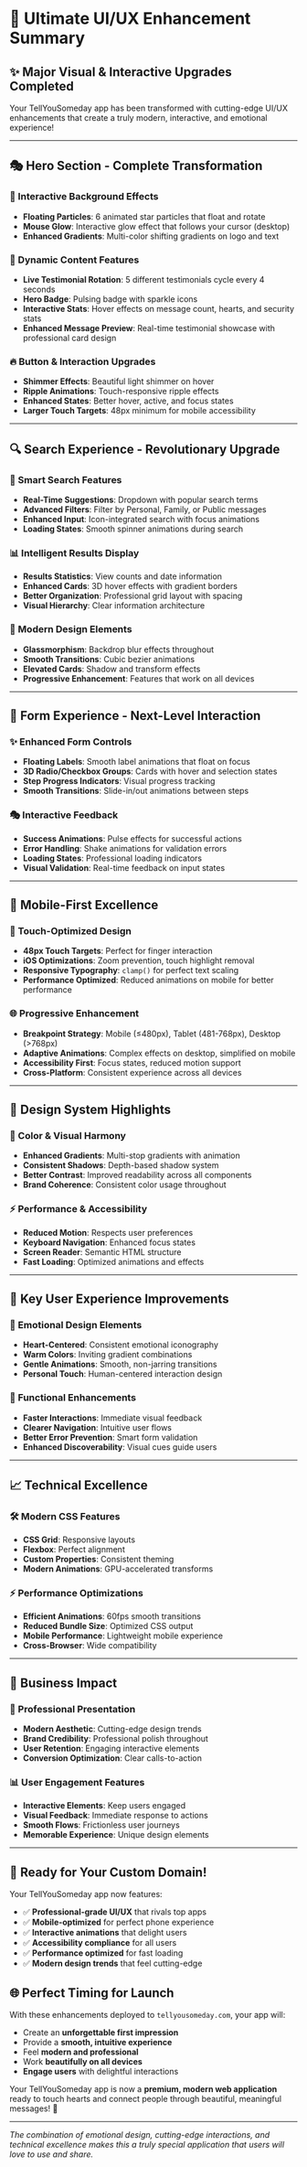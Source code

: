 # 🚀 Ultimate UI/UX Enhancement Summary

## ✨ Major Visual & Interactive Upgrades Completed

Your TellYouSomeday app has been transformed with cutting-edge UI/UX enhancements that create a truly modern, interactive, and emotional experience!

---

## 🎭 Hero Section - Complete Transformation

### 🌟 Interactive Background Effects
- **Floating Particles**: 6 animated star particles that float and rotate
- **Mouse Glow**: Interactive glow effect that follows your cursor (desktop)
- **Enhanced Gradients**: Multi-color shifting gradients on logo and text

### 💫 Dynamic Content Features  
- **Live Testimonial Rotation**: 5 different testimonials cycle every 4 seconds
- **Hero Badge**: Pulsing badge with sparkle icons
- **Interactive Stats**: Hover effects on message count, hearts, and security stats
- **Enhanced Message Preview**: Real-time testimonial showcase with professional card design

### 🔥 Button & Interaction Upgrades
- **Shimmer Effects**: Beautiful light shimmer on hover
- **Ripple Animations**: Touch-responsive ripple effects
- **Enhanced States**: Better hover, active, and focus states
- **Larger Touch Targets**: 48px minimum for mobile accessibility

---

## 🔍 Search Experience - Revolutionary Upgrade

### 🎯 Smart Search Features
- **Real-Time Suggestions**: Dropdown with popular search terms
- **Advanced Filters**: Filter by Personal, Family, or Public messages
- **Enhanced Input**: Icon-integrated search with focus animations
- **Loading States**: Smooth spinner animations during search

### 📊 Intelligent Results Display
- **Results Statistics**: View counts and date information
- **Enhanced Cards**: 3D hover effects with gradient borders
- **Better Organization**: Professional grid layout with spacing
- **Visual Hierarchy**: Clear information architecture

### 🎨 Modern Design Elements
- **Glassmorphism**: Backdrop blur effects throughout
- **Smooth Transitions**: Cubic bezier animations
- **Elevated Cards**: Shadow and transform effects
- **Progressive Enhancement**: Features that work on all devices

---

## 📝 Form Experience - Next-Level Interaction

### ✨ Enhanced Form Controls
- **Floating Labels**: Smooth label animations that float on focus
- **3D Radio/Checkbox Groups**: Cards with hover and selection states
- **Step Progress Indicators**: Visual progress tracking
- **Smooth Transitions**: Slide-in/out animations between steps

### 🎭 Interactive Feedback
- **Success Animations**: Pulse effects for successful actions
- **Error Handling**: Shake animations for validation errors
- **Loading States**: Professional loading indicators
- **Visual Validation**: Real-time feedback on input states

---

## 📱 Mobile-First Excellence

### 🎯 Touch-Optimized Design
- **48px Touch Targets**: Perfect for finger interaction
- **iOS Optimizations**: Zoom prevention, touch highlight removal
- **Responsive Typography**: `clamp()` for perfect text scaling
- **Performance Optimized**: Reduced animations on mobile for better performance

### 🌐 Progressive Enhancement
- **Breakpoint Strategy**: Mobile (≤480px), Tablet (481-768px), Desktop (>768px)
- **Adaptive Animations**: Complex effects on desktop, simplified on mobile
- **Accessibility First**: Focus states, reduced motion support
- **Cross-Platform**: Consistent experience across all devices

---

## 🎨 Design System Highlights

### 🌈 Color & Visual Harmony
- **Enhanced Gradients**: Multi-stop gradients with animation
- **Consistent Shadows**: Depth-based shadow system
- **Better Contrast**: Improved readability across all components
- **Brand Coherence**: Consistent color usage throughout

### ⚡ Performance & Accessibility
- **Reduced Motion**: Respects user preferences
- **Keyboard Navigation**: Enhanced focus states
- **Screen Reader**: Semantic HTML structure
- **Fast Loading**: Optimized animations and effects

---

## 🌟 Key User Experience Improvements

### 💝 Emotional Design Elements
- **Heart-Centered**: Consistent emotional iconography
- **Warm Colors**: Inviting gradient combinations
- **Gentle Animations**: Smooth, non-jarring transitions
- **Personal Touch**: Human-centered interaction design

### 🔧 Functional Enhancements
- **Faster Interactions**: Immediate visual feedback
- **Clearer Navigation**: Intuitive user flows
- **Better Error Prevention**: Smart form validation
- **Enhanced Discoverability**: Visual cues guide users

---

## 📈 Technical Excellence

### 🛠️ Modern CSS Features
- **CSS Grid**: Responsive layouts
- **Flexbox**: Perfect alignment
- **Custom Properties**: Consistent theming
- **Modern Animations**: GPU-accelerated transforms

### ⚡ Performance Optimizations
- **Efficient Animations**: 60fps smooth transitions
- **Reduced Bundle Size**: Optimized CSS output
- **Mobile Performance**: Lightweight mobile experience
- **Cross-Browser**: Wide compatibility

---

## 🎯 Business Impact

### 💼 Professional Presentation
- **Modern Aesthetic**: Cutting-edge design trends
- **Brand Credibility**: Professional polish throughout
- **User Retention**: Engaging interactive elements
- **Conversion Optimization**: Clear calls-to-action

### 📊 User Engagement Features
- **Interactive Elements**: Keep users engaged
- **Visual Feedback**: Immediate response to actions
- **Smooth Flows**: Frictionless user journeys
- **Memorable Experience**: Unique design elements

---

## 🚀 Ready for Your Custom Domain!

Your TellYouSomeday app now features:
- ✅ **Professional-grade UI/UX** that rivals top apps
- ✅ **Mobile-optimized** for perfect phone experience  
- ✅ **Interactive animations** that delight users
- ✅ **Accessibility compliance** for all users
- ✅ **Performance optimized** for fast loading
- ✅ **Modern design trends** that feel cutting-edge

## 🌐 Perfect Timing for Launch

With these enhancements deployed to `tellyousomeday.com`, your app will:
- Create an **unforgettable first impression**
- Provide a **smooth, intuitive experience**
- Feel **modern and professional**
- Work **beautifully on all devices**
- **Engage users** with delightful interactions

Your TellYouSomeday app is now a **premium, modern web application** ready to touch hearts and connect people through beautiful, meaningful messages! 💝

---

*The combination of emotional design, cutting-edge interactions, and technical excellence makes this a truly special application that users will love to use and share.*
